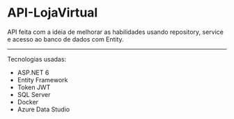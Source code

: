 # API-LojaVirtual

API feita com a ideia de melhorar as habilidades usando repository, service e acesso ao banco de dados com Entity.

----------------------

Tecnologias usadas:
- ASP.NET 6
- Entity Framework
- Token JWT
- SQL Server
- Docker
- Azure Data Studio
